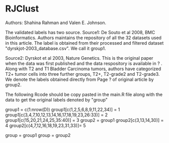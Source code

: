 # RJClust
Authors: Shahina Rahman and Valen E. Johnson. 

The validated labels has two source. 
Source1:  De Souto et al 2008, BMC Bioinformatics. Authors maintains the repository of all the 32 datasets used in this article. The label is obtained from their processed and filtered dataset "dyrskjot-2003_database.csv". We call it group1.

Source2:  Dyrskot et al 2003, Nature Genetics. This is the original paper when the data was first published and the data respository is available in ? . Along with T2 and T1 Bladder Carcinoma tumors, authors have categorized T2+ tumor cells into three further groups, T2+, T2-grade2 and T2-grade3. We denote the labels obtained directly from Page ? of original article by group2. 

The following Rcode should be copy pasted in the main.R file along with the data to get the original labels denoted by "group"

group1         = c(1:nrow(D))
group1[c(1,2,5,6,8,9,11,22,34)] = 1
group1[c(3,4,7,10,12,13,14,16,17,18,19,23,26:33)] = 2
group1[c(15,20,21,24,25,35:40)] = 3
group2 = group1
group2[c(3,13,14,30)] = 4
group2[c(4,7,12,16,18,19,23,31,33)]= 5

group = group1 
group = group2
